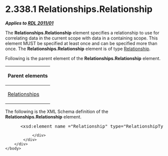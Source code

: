 <html dir="LTR" xmlns:mshelp="http://msdn.microsoft.com/mshelp" xmlns:ddue="http://ddue.schemas.microsoft.com/authoring/2003/5" xmlns:xlink="http://www.w3.org/1999/xlink" xmlns:tool="http://www.microsoft.com/tooltip">
    <head>
        <meta http-equiv="Content-Type" content="text/html; CHARSET=utf-8"></meta>
        <meta name="save" content="history"></meta>
        <title>2.338.1 Relationships.Relationship</title>
        <xml>
            <mshelp:toctitle title="2.338.1 Relationships.Relationship"></mshelp:toctitle>
            <mshelp:rltitle title="[MS-RDL]: Relationships.Relationship"></mshelp:rltitle>
            <mshelp:keyword index="A" term="f5404957-1891-42d2-8483-71d7562c412d"></mshelp:keyword>
            <mshelp:attr name="DCSext.ContentType" value="open specification"></mshelp:attr>
            <mshelp:attr name="AssetID" value="f5404957-1891-42d2-8483-71d7562c412d"></mshelp:attr>
            <mshelp:attr name="TopicType" value="kbRef"></mshelp:attr>
            <mshelp:attr name="DCSext.Title" value="[MS-RDL]: Relationships.Relationship" />
        </xml>
    </head>
    <body>
        <div id="header">
            <h1 class="heading">2.338.1 Relationships.Relationship</h1>
        </div>
        <div id="mainSection">
            <div id="mainBody">
                <div id="allHistory" class="saveHistory"></div>
                <div id="sectionSection0" class="section" name="collapseableSection">
                    

<p><b><i>Applies to </i></b><a href="bf2bab1a-b608-4bcc-b718-1cc1baa9579c.htm"><b><i>RDL 2011/01</i></b></a></p>

<p>The <b>Relationships.Relationship</b> element specifies a
relationship to use for correlating data in the current scope with data in a
containing scope. This element MUST be specified at least once and can be
specified more than once. The <b>Relationships.Relationship</b> element is of
type <a href="6d1c77e5-1573-4ad6-8d2a-c507411ad94b.htm">Relationship</a>.</p>

<p>Following is the parent element of the <b>Relationships.Relationship</b>
element.</p>

<table>
 <thead>
  <tr>
   <th>
   <p>Parent elements</p>
   </th>
  </tr>
 </thead>
 <tr>
  <td>
  <p><a href="24a70d99-0cff-4112-b56e-3199e943bf1d.htm">Relationships</a></p>
  </td>
 </tr>
</table>

<p>The following is the XML Schema definition of the <b>Relationships.Relationship</b>
element.</p>

<dl>
<dd>
<div><pre> &lt;xsd:element name =&quot;Relationship&quot; type=&quot;RelationshipType&quot; /&gt;
</pre></div>
</dd></dl>


                </div>
            </div>
        </div>
    </body>
</html>